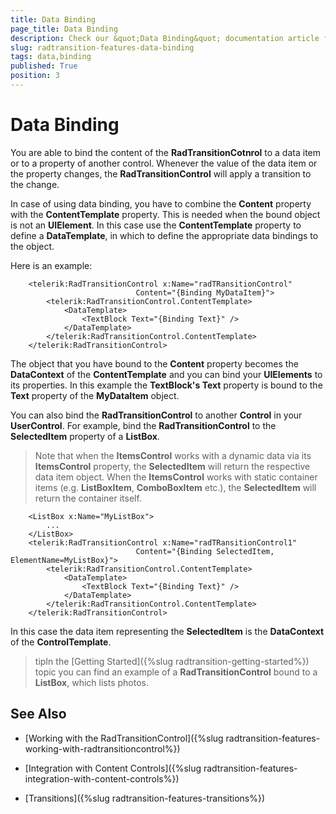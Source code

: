 ```yaml
---
title: Data Binding
page_title: Data Binding
description: Check our &quot;Data Binding&quot; documentation article for the RadTransitionControl {{ site.framework_name }} control.
slug: radtransition-features-data-binding
tags: data,binding
published: True
position: 3
---
```


# Data Binding

You are able to bind the content of the __RadTransitionCotnrol__ to a data item or to a property of another control. Whenever the value of the data item or the property changes, the __RadTransitionControl__ will apply a transition to the change. 

In case of using data binding, you have to combine the __Content__ property with the __ContentTemplate__ property. This is needed when the bound object is not an __UIElement__. In this case use the __ContentTemplate__ property to define a __DataTemplate__, in which to define the appropriate data bindings to the object.

Here is an example:



```XAML
	<telerik:RadTransitionControl x:Name="radTRansitionControl"
	                        Content="{Binding MyDataItem}">
	    <telerik:RadTransitionControl.ContentTemplate>
	        <DataTemplate>
	            <TextBlock Text="{Binding Text}" />
	        </DataTemplate>
	    </telerik:RadTransitionControl.ContentTemplate>
	</telerik:RadTransitionControl>
```

The object that you have bound to the __Content__ property becomes the __DataContext__ of the __ContentTemplate__ and you can bind your __UIElements__ to its properties. In this example the __TextBlock's Text__ property is bound to the __Text__ property of the __MyDataItem__ object.

You can also bind the __RadTransitionControl__ to another __Control__ in your __UserControl__. For example, bind the __RadTransitionControl__ to the __SelectedItem__ property of a __ListBox__.

>Note that when the __ItemsControl__ works with a dynamic data via its __ItemsControl__ property, the __SelectedItem__ will return the respective data item object. When the __ItemsControl__ works with static container items (e.g. __ListBoxItem__, __ComboBoxItem__ etc.), the __SelectedItem__ will return the container itself.



```XAML
	<ListBox x:Name="MyListBox">
	    ...
	</ListBox>
	<telerik:RadTransitionControl x:Name="radTRansitionControl1"
	                        Content="{Binding SelectedItem, ElementName=MyListBox}">
	    <telerik:RadTransitionControl.ContentTemplate>
	        <DataTemplate>
	            <TextBlock Text="{Binding Text}" />
	        </DataTemplate>
	    </telerik:RadTransitionControl.ContentTemplate>
	</telerik:RadTransitionControl>
```

In this case the data item representing the __SelectedItem__ is the __DataContext__ of the __ControlTemplate__.

>tipIn the [Getting Started]({%slug radtransition-getting-started%}) topic you can find an example of a __RadTransitionControl__ bound to a __ListBox__, which lists photos.

## See Also

 * [Working with the RadTransitionControl]({%slug radtransition-features-working-with-radtransitioncontrol%})

 * [Integration with Content Controls]({%slug radtransition-features-integration-with-content-controls%})

 * [Transitions]({%slug radtransition-features-transitions%})
